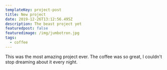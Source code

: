 ```yaml
---
templateKey: project-post
title: New project
date: 2019-12-26T13:12:56.495Z
description: The beast project yet
featuredpost: false
featuredimage: /img/jumbotron.jpg
tags:
  - coffee
---
```

This was the most amazing project ever. The coffee was so great, I couldn't stop dreaming about it every night.
